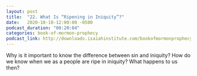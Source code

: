 ```yaml
---
layout: post
title:  "22. What Is “Ripening in Iniquity”?"
date:   2020-10-10-12:00:00 -0500
podcast_duration: "00:20:04"
categories: book-of-mormon-prophecy
podcast_link: http://downloads.isaiahinstitute.com/bookofmormonprophecypodcast/Episode_22_v1.mp3
---
```

Why is it important to know the difference between sin and iniquity? How do we know when we as a people are ripe in iniquity? What happens to us then?
